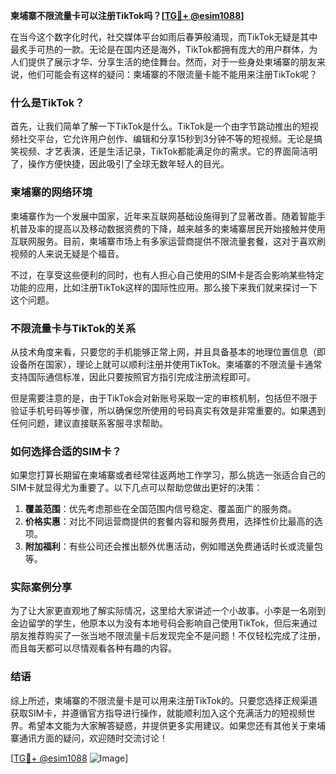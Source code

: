 **柬埔寨不限流量卡可以注册TikTok吗？[[TG💪+ @esim1088](https://t.me/s/esim1088)]**

在当今这个数字化时代，社交媒体平台如雨后春笋般涌现，而TikTok无疑是其中最炙手可热的一款。无论是在国内还是海外，TikTok都拥有庞大的用户群体，为人们提供了展示才华、分享生活的绝佳舞台。然而，对于一些身处柬埔寨的朋友来说，他们可能会有这样的疑问：柬埔寨的不限流量卡能不能用来注册TikTok呢？

### 什么是TikTok？

首先，让我们简单了解一下TikTok是什么。TikTok是一个由字节跳动推出的短视频社交平台，它允许用户创作、编辑和分享15秒到3分钟不等的短视频。无论是搞笑视频、才艺表演，还是生活记录，TikTok都能满足你的需求。它的界面简洁明了，操作方便快捷，因此吸引了全球无数年轻人的目光。

### 柬埔寨的网络环境

柬埔寨作为一个发展中国家，近年来互联网基础设施得到了显著改善。随着智能手机普及率的提高以及移动数据资费的下降，越来越多的柬埔寨居民开始接触并使用互联网服务。目前，柬埔寨市场上有多家运营商提供不限流量套餐，这对于喜欢刷视频的人来说无疑是个福音。

不过，在享受这些便利的同时，也有人担心自己使用的SIM卡是否会影响某些特定功能的应用，比如注册TikTok这样的国际性应用。那么接下来我们就来探讨一下这个问题。

### 不限流量卡与TikTok的关系

从技术角度来看，只要您的手机能够正常上网，并且具备基本的地理位置信息（即设备所在国家），理论上就可以顺利注册并使用TikTok。柬埔寨的不限流量卡通常支持国际通信标准，因此只要按照官方指引完成注册流程即可。

但是需要注意的是，由于TikTok会对新账号采取一定的审核机制，包括但不限于验证手机号码等步骤，所以确保您所使用的号码真实有效是非常重要的。如果遇到任何问题，建议直接联系客服寻求帮助。

### 如何选择合适的SIM卡？

如果您打算长期留在柬埔寨或者经常往返两地工作学习，那么挑选一张适合自己的SIM卡就显得尤为重要了。以下几点可以帮助您做出更好的决策：

1. **覆盖范围**：优先考虑那些在全国范围内信号稳定、覆盖面广的服务商。
2. **价格实惠**：对比不同运营商提供的套餐内容和服务费用，选择性价比最高的选项。
3. **附加福利**：有些公司还会推出额外优惠活动，例如赠送免费通话时长或流量包等。

### 实际案例分享

为了让大家更直观地了解实际情况，这里给大家讲述一个小故事。小李是一名刚到金边留学的学生，他原本以为没有本地号码会影响自己使用TikTok，但后来通过朋友推荐购买了一张当地不限流量卡后发现完全不是问题！不仅轻松完成了注册，而且每天都可以尽情观看各种有趣的内容。

### 结语

综上所述，柬埔寨的不限流量卡是可以用来注册TikTok的。只要您选择正规渠道获取SIM卡，并遵循官方指导进行操作，就能顺利加入这个充满活力的短视频世界。希望本文能为大家解答疑惑，并提供更多实用建议。如果您还有其他关于柬埔寨通讯方面的疑问，欢迎随时交流讨论！

[[TG💪+ @esim1088](https://t.me/s/esim1088) ![Image](https://i.postimg.cc/4NQfJmqS/Snipaste-2025-05-13-00-14-12.png)]